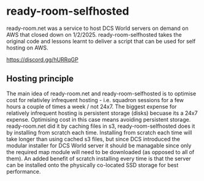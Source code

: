 # ready-room-selfhosted
ready-room.net was a service to host DCS World servers on demand on AWS that closed down on 1/2/2025. ready-room-selfhosted takes the original code and lessons learnt to deliver a script that can be used for self hosting on AWS.

https://discord.gg/hURRqGP

## Hosting principle
The main idea of ready-room.net and ready-room-selfhosted is to optimise cost for relativley infrequent hosting - i.e. squadron sessions for a few hours a couple of times a week / not 24x7. The biggest expense for relatively infrequent hosting is persistent storage (disks) becuase its a 24x7 expense. Optimising cost in this case means avoiding persistent storage. ready-room.net did it by caching files in s3, ready-room-selfhosted does it by installing from scratch each time. Installing from scratch each time will take longer than using cached s3 files, but since DCS introduced the modular installer for DCS World server it should be managable since only the required map module will need to be downloaded (as opposed to all of them). An added benefit of scratch installing every time is that the server can be installed onto the physically co-located SSD storage for best performance.  
